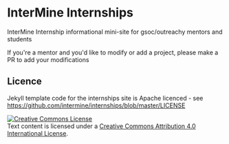 # InterMine Internships
InterMine Internship informational mini-site for gsoc/outreachy mentors and students

If you're a mentor and you'd like to modify or add a project, please make a PR to add your modifications

## Licence

Jekyll template code for the internships site is Apache licenced - see https://github.com/intermine/internships/blob/master/LICENSE 

<a rel="license" href="http://creativecommons.org/licenses/by/4.0/"><img alt="Creative Commons License" style="border-width:0" src="https://i.creativecommons.org/l/by/4.0/88x31.png" /></a><br />Text content is licensed under a <a rel="license" href="http://creativecommons.org/licenses/by/4.0/">Creative Commons Attribution 4.0 International License</a>.
